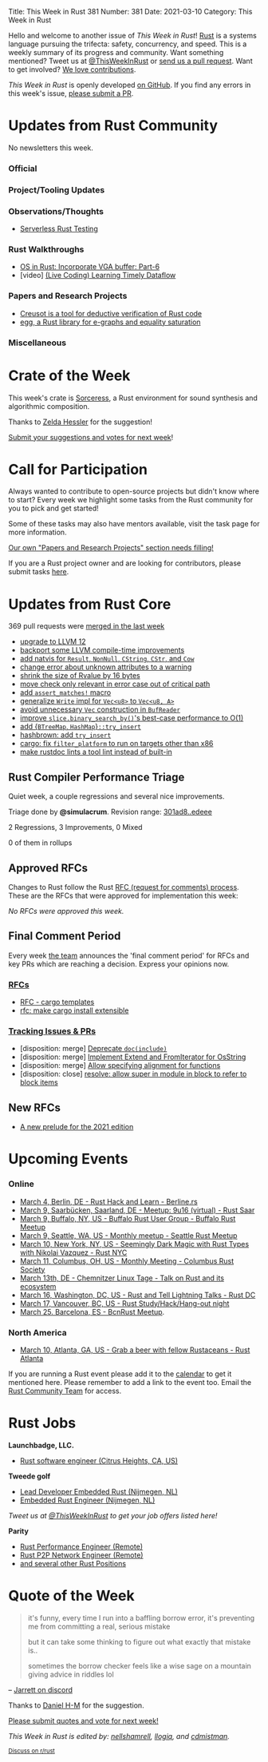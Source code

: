 Title: This Week in Rust 381
Number: 381
Date: 2021-03-10
Category: This Week in Rust

Hello and welcome to another issue of *This Week in Rust*!
[Rust](http://rust-lang.org) is a systems language pursuing the trifecta: safety, concurrency, and speed.
This is a weekly summary of its progress and community.
Want something mentioned? Tweet us at [@ThisWeekInRust](https://twitter.com/ThisWeekInRust) or [send us a pull request](https://github.com/rust-lang/this-week-in-rust).
Want to get involved? [We love contributions](https://github.com/rust-lang/rust/blob/master/CONTRIBUTING.md).

*This Week in Rust* is openly developed [on GitHub](https://github.com/rust-lang/this-week-in-rust).
If you find any errors in this week's issue, [please submit a PR](https://github.com/rust-lang/this-week-in-rust/pulls).

# Updates from Rust Community

No newsletters this week.

### Official

### Project/Tooling Updates

### Observations/Thoughts

* [Serverless Rust Testing](https://www.peakscale.com/serverless-rust/)

### Rust Walkthroughs
* [OS in Rust: Incorporate VGA buffer: Part-6](https://blog.knoldus.com/os-in-rust-incorporate-vga-buffer-part-6/)
* [video] [(Live Coding) Learning Timely Dataflow](https://youtu.be/z2m1Y4nj7s8)

### Papers and Research Projects

* [Creusot is a tool for deductive verification of Rust code](https://github.com/xldenis/creusot)
* [egg, a Rust library for e-graphs and equality saturation](https://egraphs-good.github.io/)

### Miscellaneous

# Crate of the Week

This week's crate is [Sorceress](https://crates.io/crates/sorceress), a Rust environment for sound synthesis and algorithmic composition.

Thanks to [Zelda Hessler](https://users.rust-lang.org/t/crate-of-the-week/2704/887) for the suggestion!

[Submit your suggestions and votes for next week][submit_crate]!

[submit_crate]: https://users.rust-lang.org/t/crate-of-the-week/2704

# Call for Participation

Always wanted to contribute to open-source projects but didn't know where to start?
Every week we highlight some tasks from the Rust community for you to pick and get started!

Some of these tasks may also have mentors available, visit the task page for more information.

[Our own "Papers and Research Projects" section needs filling!](https://github.com/rust-lang/this-week-in-rust/)

If you are a Rust project owner and are looking for contributors, please submit tasks [here][guidelines].

[guidelines]: https://users.rust-lang.org/t/twir-call-for-participation/4821

# Updates from Rust Core

369 pull requests were [merged in the last week][merged]

[merged]: https://github.com/search?q=is%3Apr+org%3Arust-lang+is%3Amerged+merged%3A2021-03-01..2021-03-08

* [upgrade to LLVM 12](https://github.com/rust-lang/rust/pull/81451)
* [backport some LLVM compile-time improvements](https://github.com/rust-lang/rust/pull/82783)
* [add natvis for `Result`, `NonNull`, `CString`, `CStr`, and `Cow`](https://github.com/rust-lang/rust/pull/82557)
* [change error about unknown attributes to a warning](https://github.com/rust-lang/rust/pull/82702)
* [shrink the size of Rvalue by 16 bytes](https://github.com/rust-lang/rust/pull/82727)
* [move check only relevant in error case out of critical path](https://github.com/rust-lang/rust/pull/82738)
* [add `assert_matches!` macro](https://github.com/rust-lang/rust/pull/82770)
* [generalize `Write` impl for `Vec<u8>` to `Vec<u8, A>`](https://github.com/rust-lang/rust/pull/82862)
* [avoid unnecessary `Vec` construction in `BufReader`](https://github.com/rust-lang/rust/pull/82728)
* [improve `slice.binary_search_by()`'s best-case performance to O(1)](https://github.com/rust-lang/rust/pull/74024)
* [add {`BTreeMap`, `HashMap`}`::try_insert`](https://github.com/rust-lang/rust/pull/82764)
* [hashbrown: add `try_insert`](https://github.com/rust-lang/hashbrown/pull/247)
* [cargo: fix `filter_platform` to run on targets other than x86](https://github.com/rust-lang/cargo/pull/9246)
* [make rustdoc lints a tool lint instead of built-in](https://github.com/rust-lang/rust/pull/80527)

## Rust Compiler Performance Triage

Quiet week, a couple regressions and several nice improvements.

Triage done by **@simulacrum**.
Revision range: [301ad8..edeee](https://perf.rust-lang.org/?start=301ad8a4fa3ea56fb980443b7997c8f9d72dd717&end=edeee915b1c52f97411e57ef6b1a8bd46548a37a&absolute=false&stat=instructions%3Au)

2 Regressions, 3 Improvements, 0 Mixed

0 of them in rollups

## Approved RFCs

Changes to Rust follow the Rust [RFC (request for comments) process](https://github.com/rust-lang/rfcs#rust-rfcs). These
are the RFCs that were approved for implementation this week:

*No RFCs were approved this week.*

## Final Comment Period

Every week [the team](https://www.rust-lang.org/team.html) announces the
'final comment period' for RFCs and key PRs which are reaching a
decision. Express your opinions now.

### [RFCs](https://github.com/rust-lang/rfcs/labels/final-comment-period)


* [RFC - cargo templates](https://github.com/rust-lang/rfcs/pull/2922)
* [rfc: make cargo install extensible](https://github.com/rust-lang/rfcs/pull/2376)

### [Tracking Issues & PRs](https://github.com/rust-lang/rust/labels/final-comment-period)

* [disposition: merge] [Deprecate `doc(include)`](https://github.com/rust-lang/rust/pull/82539)
* [disposition: merge] [Implement Extend and FromIterator for OsString](https://github.com/rust-lang/rust/pull/82121)
* [disposition: merge] [Allow specifying alignment for functions](https://github.com/rust-lang/rust/pull/81234)
* [disposition: close] [resolve: allow super in module in block to refer to block items](https://github.com/rust-lang/rust/pull/79309)

## New RFCs

* [A new prelude for the 2021 edition](https://github.com/rust-lang/rfcs/pull/3090)

# Upcoming Events

### Online
* [March 4, Berlin, DE - Rust Hack and Learn - Berline.rs](https://www.meetup.com/opentechschool-berlin/events/txcprryccfbgb/)
* [March 9, Saarbücken, Saarland, DE - Meetup: 9u16 (virtual) - Rust Saar](https://www.meetup.com/de-DE/Rust-Saar/events/276401469/)
* [March 9, Buffalo, NY, US - Buffalo Rust User Group - Buffalo Rust Meetup](https://www.meetup.com/Buffalo-Rust-Meetup/events/276717842/)
* [March 9, Seattle, WA, US - Monthly meetup - Seattle Rust Meetup](https://www.meetup.com/Seattle-Rust-Meetup/events/gskksryccfbmb/)
* [March 10, New York, NY, US - Seemingly Dark Magic with Rust Types with Nikolai Vazquez - Rust NYC](https://www.meetup.com/Rust-NYC/events/276666844/)
* [March 11, Columbus, OH, US - Monthly Meeting - Columbus Rust Society](https://www.meetup.com/columbus-rs/events/dpkhgryccfbpb/)
* [March 13th, DE - Chemnitzer Linux Tage - Talk on Rust and its ecosystem](https://chemnitzer.linux-tage.de/2021/en/programm/beitrag/135)
* [March 16, Washington, DC, US - Rust and Tell Lightning Talks - Rust DC](https://www.meetup.com/RustDC/events/kcfpzryccfbpb/)
* [March 17, Vancouver, BC, US - Rust Study/Hack/Hang-out night](https://www.meetup.com/Vancouver-Rust/events/npqfbsyccfbwb/)
* [March 25. Barcelona, ES - BcnRust Meetup](https://www.meetup.com/es-ES/BcnRust/events/276796209/).

### North America
* [March 10, Atlanta, GA, US - Grab a beer with fellow Rustaceans - Rust Atlanta](https://www.meetup.com/Rust-ATL/events/qxqdgryccfbnb/)

If you are running a Rust event please add it to the [calendar] to get
it mentioned here. Please remember to add a link to the event too.
Email the [Rust Community Team][community] for access.

[calendar]: https://www.google.com/calendar/embed?src=apd9vmbc22egenmtu5l6c5jbfc%40group.calendar.google.com
[community]: mailto:community-team@rust-lang.org

# Rust Jobs

**Launchbadge, LLC.**
* [Rust software engineer (Citrus Heights, CA, US)](https://www.ziprecruiter.com/jobs/launchbadge-5e5a2369/rust-software-engineer-72eb7f1b)

**Tweede golf**

* [Lead Developer Embedded Rust (Nijmegen, NL)](https://tweedegolf.nl/vacatures/2/lead-developer-embedded-rust)
* [Embedded Rust Engineer (Nijmegen, NL)](https://tweedegolf.nl/vacatures/11/medior-embedded-engineer)

*Tweet us at [@ThisWeekInRust](https://twitter.com/ThisWeekInRust) to get your job offers listed here!*


**Parity**

* [Rust Performance Engineer (Remote)](https://www.parity.io/apply/?gh_jid=4385365003)
* [Rust P2P Network Engineer (Remote)](https://www.parity.io/apply/?gh_jid=4347843003)
* [and several other Rust Positions](https://www.parity.io/jobs/#jobs)

# Quote of the Week

> it's funny, every time I run into a baffling borrow error, it's preventing me from committing a real, serious mistake
>
> but it can take some thinking to figure out what exactly that mistake is..
>
> sometimes the borrow checker feels like a wise sage on a mountain giving advice in riddles lol

– [Jarrett on discord](https://discord.com/channels/442252698964721669/443150878111694848/817890654779605009)

Thanks to [Daniel H-M](https://users.rust-lang.org/t/twir-quote-of-the-week/328/1012) for the suggestion.

[Please submit quotes and vote for next week!](https://users.rust-lang.org/t/twir-quote-of-the-week/328)

*This Week in Rust is edited by: [nellshamrell](https://github.com/nellshamrell), [llogiq](https://github.com/llogiq), and [cdmistman](https://github.com/cdmistman).*

<small>[Discuss on r/rust](https://www.reddit.com/r/rust/comments/k5nsab/this_week_in_rust_367/)</small>
